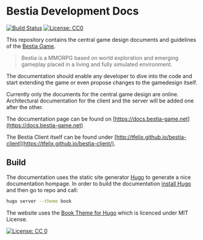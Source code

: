 # Bestia Development Docs

[![Build Status](https://travis-ci.org/tfelix/bestia-docs.svg?branch=master)](https://travis-ci.org/tfelix/bestia-docs)
[![License: CC0](https://img.shields.io/badge/license-CC0-green)](LICENSE)

This repository contains the central game design documents and guidelines of the [Bestia Game](https://bestia-game.net).

> Bestia is a MMORPG based on world exploration and emerging gameplay placed in a living and fully simulated environment.

The documentation should enable any developer to dive into the code and start extending the game or even propose
changes to the gamedesign itself.

Currently only the documents for the central game design are online. Architectural documentation for the client and the server
will be added one after the other.

The documentation page can be found on [https://docs.bestia-game.net](https://docs.bestia-game.net)

The Bestia Client itself can be found under [http://tfelix.github.io/bestia-client](https://tfelix.github.io/bestia-client/).

## Build

The documentation uses the static site generator [Hugo](https://gohugo.io/) to generate a nice documentation hompage. In order to build
the documentation [install Hugo](https://gohugo.io/getting-started/installing/) and then go to repo and call:

```bash
hugo server --theme book
```

The website uses the [Book Theme for Hugo](https://github.com/alex-shpak/hugo-book) which is licenced under MIT License.

[![License: CC 0](https://licensebuttons.net/l/publicdomain/88x31.png)](https://creativecommons.org/publicdomain/zero/1.0/legalcode)
